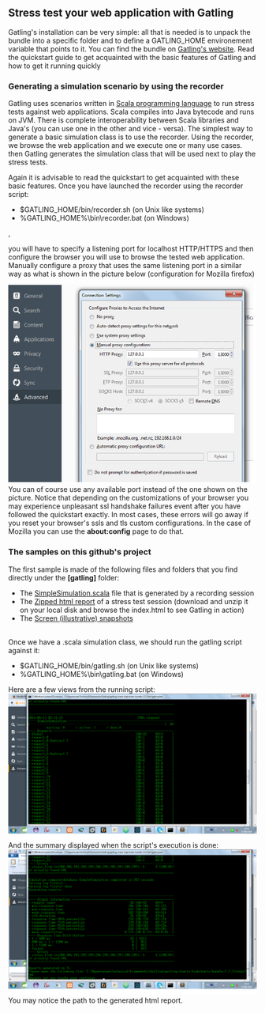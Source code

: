 <h2>Stress test your web application with Gatling</h2>

<p>Gatling's installation can be very simple: all that is needed is to unpack the bundle into a specific folder and to define a GATLING_HOME environement 
variable that points to it. You can find the bundle on <a href='http://gatling.io/#/'>Gatling's website</a>. Read the quickstart guide to get acquainted with the
basic features of Gatling and how to get it running quickly</p>

<h3>Generating a simulation scenario by using the recorder</h3>
Gatling uses scenarios written in <a href='http://www.scala-lang.org/'>Scala programming language</a> to run stress tests against web applications. Scala compiles into Java bytecode 
and runs on JVM. There is complete interoperability between Scala libraries and Java's (you can use one in the other and vice - versa). The simplest way to 
generate a basic simulation class is to use the recorder. Using the recorder, we browse the web application and we execute one or many use cases. then Gatling generates 
the simulation class that will be used next to play the stress tests. 

Again it is advisable to read the quickstart to get acquainted with these basic features. Once you have launched the recorder using the recorder script:

<ul>
	<li>$GATLING_HOME/bin/recorder.sh (on Unix like systems)</li>
	<li>%GATLING_HOME%\bin\recorder.bat (on Windows)</li>
</ul>,

you will have to specify a listening port for localhost HTTP/HTTPS and then configure the browser you will use to browse the tested web application. Manually configure a proxy that uses
the same listening port in a similar way as what is shown in the picture below (configuration for Mozilla firefox)<br/>

<img src="https://github.com/alainlompo/performance-hub/blob/master/gatling/screen-snapshots/mozilla_manual_proxy_configuration.png" />
<br/>
You can of course use any available port instead of the one shown on the picture. Notice that depending on the customizations of your browser you may experience unpleasant
ssl handshake failures event after you have followed the quickstart exactly. In most cases, these errors will go away if you reset your browser's ssls and tls custom configurations.
In the case of Mozilla you can use the <b>about:config</b> page to do that.

<h3> The samples on this github's project</h3>

The first sample is made of the following files and folders that you find directly under the <b>[gatling]</b> folder:<br/>
<ul>
	<li>The <a href="https://github.com/alainlompo/performance-hub/blob/master/gatling/SimpleSimulation.scala">SimpleSimulation.scala</a> file that is generated by a recording session</li>
	<li>The <a href="https://github.com/alainlompo/performance-hub/blob/master/gatling/simplesimulation-1466129488803.zip">Zipped html report</a> of a stress test session (download and unzip it on your local disk and browse the index.html to see Gatling in action)</li>
	<li>The <a href="https://github.com/alainlompo/performance-hub/tree/master/gatling/screen-snapshots">Screen (illustrative) snapshots</a></li>
</ul>
<br/>
Once we have a .scala simulation class, we should run the gatling script against it:
<ul>
	<li>$GATLING_HOME/bin/gatling.sh (on Unix like systems)</li>
	<li>%GATLING_HOME%\bin\gatling.bat (on Windows)</li>
</ul>

Here are a few views from the running script:<br/>
<img src="https://github.com/alainlompo/performance-hub/blob/master/gatling/screen-snapshots/gatling_runing_sim_01.png" /><br/>
And the summary displayed when the script's execution is done: <br/>
<img src="https://github.com/alainlompo/performance-hub/blob/master/gatling/screen-snapshots/gatling_runing_sim_02.png" />
<br/>
You may notice the path to the generated html report. 




